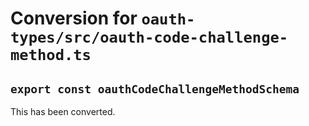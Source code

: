 # Conversion for `oauth-types/src/oauth-code-challenge-method.ts`

## `export const oauthCodeChallengeMethodSchema`

This has been converted.
